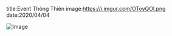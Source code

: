 title:Event Thông Thiên
image:https://i.imgur.com/OToyQOl.png
date:2020/04/04

![Image](https://i.imgur.com/OToyQOl.png)
